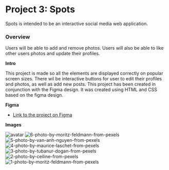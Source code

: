 # Project 3: Spots

Spots is intended to be an interactive social media web application.

### Overview

Users will be able to add and remove photos. Users will also be able to like other users photos and update their profiles.

**Intro**

This project is made so all the elements are displayed correctly on popular screen sizes. There wil be interactive buttons for user to edit their profiles and photos, as well as add new posts. This project has been created in conjunction with the Figma design. It was created using HTML and CSS based on the figma design.

**Figma**

- [Link to the project on Figma](https://www.figma.com/file/BBNm2bC3lj8QQMHlnqRsga/Sprint-3-Project-%E2%80%94-Spots?type=design&node-id=2%3A60&mode=design&t=afgNFybdorZO6cQo-1)

**Images**
  
 ![avatar](https://github.com/user-attachments/assets/eed887c0-0968-4f59-8899-2100640a48c1)
![6-photo-by-moritz-feldmann-from-pexels](https://github.com/user-attachments/assets/5dc1c581-5f9d-4532-89b3-890fb5d13e48)
![5-photo-by-van-anh-nguyen-from-pexels](https://github.com/user-attachments/assets/59bf4424-51b0-4199-896c-babad2621acd)
![4-photo-by-maurice-laschet-from-pexels](https://github.com/user-attachments/assets/5f7b48ea-3b5b-4c86-a385-fd801dc931b7)
![3-photo-by-tubanur-dogan-from-pexels](https://github.com/user-attachments/assets/8114b243-42cb-4d8d-ad2a-cca6120952d8)
![2-photo-by-ceiline-from-pexels](https://github.com/user-attachments/assets/10f4b037-0b73-434a-b683-17a15b366d8a)
![1-photo-by-moritz-feldmann-from-pexels](https://github.com/user-attachments/assets/5ce42fa6-7302-4e46-91b7-1d3004f3a23f)




